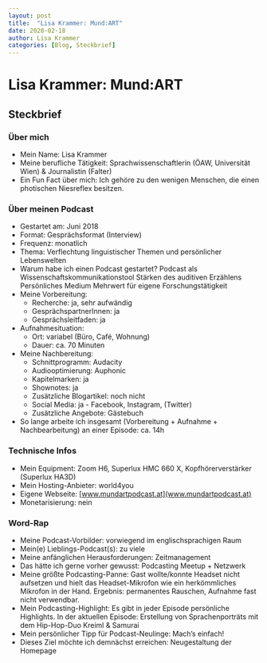 ```yaml
---
layout: post
title:  "Lisa Krammer: Mund:ART"
date: 2020-02-18
author: Lisa Krammer
categories: [Blog, Steckbrief]
---
```


# Lisa Krammer: Mund:ART

## Steckbrief


### Über mich
* Mein Name: Lisa Krammer
* Meine berufliche Tätigkeit: Sprachwissenschaftlerin (ÖAW, Universität Wien) & Journalistin (Falter)
* Ein Fun Fact über mich: Ich gehöre zu den wenigen Menschen, die einen photischen Niesreflex besitzen.

### Über meinen Podcast
* Gestartet am: Juni 2018
* Format: Gesprächsformat (Interview)
* Frequenz: monatlich
* Thema: Verflechtung linguistischer Themen und persönlicher Lebenswelten
* Warum habe ich einen Podcast gestartet?
Podcast als Wissenschaftskommunikationstool
Stärken des auditiven Erzählens
Persönliches Medium
Mehrwert für eigene Forschungstätigkeit
* Meine Vorbereitung:
  - Recherche: ja, sehr aufwändig
  - GesprächspartnerInnen: ja
  - Gesprächsleitfaden: ja
* Aufnahmesituation:
  - Ort: variabel (Büro, Café, Wohnung)
  - Dauer: ca. 70 Minuten
* Meine Nachbereitung:
  - Schnittprogramm: Audacity
  - Audiooptimierung: Auphonic
  - Kapitelmarken: ja
  - Shownotes: ja
  - Zusätzliche Blogartikel: noch nicht
  - Social Media: ja - Facebook, Instagram, (Twitter)
  - Zusätzliche Angebote: Gästebuch
* So lange arbeite ich insgesamt (Vorbereitung + Aufnahme + Nachbearbeitung) an einer Episode: ca. 14h

### Technische Infos
* Mein Equipment: Zoom H6, Superlux HMC 660 X, Kopfhörerverstärker (Superlux HA3D)
* Mein Hosting-Anbieter: world4you
* Eigene Webseite: [www.mundartpodcast.at](www.mundartpodcast.at)
* Monetarisierung: nein

### Word-Rap
* Meine Podcast-Vorbilder: vorwiegend im englischsprachigen Raum
* Mein(e) Lieblings-Podcast(s): zu viele
* Meine anfänglichen Herausforderungen: Zeitmanagement
* Das hätte ich gerne vorher gewusst: Podcasting Meetup + Netzwerk
* Meine größte Podcasting-Panne: Gast wollte/konnte Headset nicht aufsetzen und hielt das Headset-Mikrofon wie ein herkömmliches Mikrofon in der Hand. Ergebnis: permanentes Rauschen, Aufnahme fast nicht verwendbar.
* Mein Podcasting-Highlight: Es gibt in jeder Episode persönliche Highlights. In der aktuellen Episode: Erstellung von Sprachenporträts mit dem Hip-Hop-Duo Kreiml & Samurai
* Mein persönlicher Tipp für Podcast-Neulinge: Mach’s einfach!
* Dieses Ziel möchte ich demnächst erreichen: Neugestaltung der Homepage
